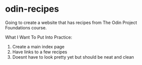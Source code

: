 # odin-recipes
Going to create a website that has recipes from The Odin Project Foundations course.

What I Want To Put Into Practice:
1. Create a main index page
2. Have links to a few recipes 
3. Doesnt have to look pretty yet but should be neat and clean 